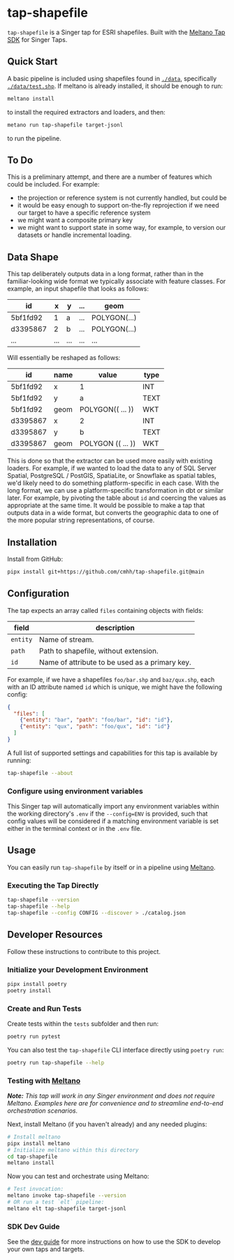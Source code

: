 # tap-shapefile

`tap-shapefile` is a Singer tap for ESRI shapefiles.  Built with the [Meltano Tap SDK](https://sdk.meltano.com) for Singer Taps.

## Quick Start

A basic pipeline is included using shapefiles found in [`./data`](./data), specifically [`./data/test.shp`](./data/test.shp).  If meltano is already installed, it should be enough to run:

```bash
meltano install
```

to install the required extractors and loaders, and then:

```bash
metano run tap-shapefile target-jsonl
```

to run the pipeline.

## To Do

This is a preliminary attempt, and there are a number of features which could be included.  For example:

* the projection or reference system is not currently handled, but could be 
* it would be easy enough to support on-the-fly reprojection if we need our target to have a specific reference system
* we might want a composite primary key
* we might want to support state in some way, for example, to version our datasets or handle incremental loading.

## Data Shape

This tap deliberately outputs data in a long format, rather than in the familiar-looking wide format we typically associate with feature classes.  For example, an input shapefile that looks as follows:

id       |  x  |   y | ... | geom
---------|-----|-----|-----|-------------
5bf1fd92 |   1 |   a | ... | POLYGON(...)
d3395867 |   2 |   b | ... | POLYGON(...)
...      | ... | ... | ... | ...

Will essentially be reshaped as follows:

id       | name | value                                   |  type 
---------|------|-----------------------------------------|------------
5bf1fd92 |    x |                                       1 |  INT 
5bf1fd92 |    y |                                       a |  TEXT 
5bf1fd92 | geom | POLYGON(( ... ))                        |  WKT
d3395867 |    x |                                       2 |  INT 
d3395867 |    y |                                       b |  TEXT 
d3395867 | geom | POLYGON (( ... ))                       |  WKT

This is done so that the extractor can be used more easily with existing loaders.  For example, if we wanted to load the data to any of SQL Server Spatial, PostgreSQL / PostGIS, SpatiaLite, or Snowflake as spatial tables, we'd likely need to do something platform-specific in each case.  With the long format, we can use a platform-specific transformation in dbt or similar later.  For example, by pivoting the table about `id` and coercing the values as appropriate at the same time.  It would be possible to make a tap that outputs data in a wide format, but converts the geographic data to one of the more popular string representations, of course.

## Installation

Install from GitHub:

```bash
pipx install git+https://github.com/cmhh/tap-shapefile.git@main
```

## Configuration

The tap expects an array called `files` containing objects with fields:

field     | description
----------|-------------------------------------------------
 `entity` | Name of stream.
 `path`   | Path to shapefile, without extension.
 `id`     | Name of attribute to be used as a primary key.
 
 For example, if we have a shapefiles `foo/bar.shp` and `baz/qux.shp`, each with an ID attribute named `id` which is unique, we might have the following config:

```json
{
  "files": [
    {"entity": "bar", "path": "foo/bar", "id": "id"},
    {"entity": "qux", "path": "foo/qux", "id": "id"}
  ]
}
```

A full list of supported settings and capabilities for this
tap is available by running:

```bash
tap-shapefile --about
```

### Configure using environment variables

This Singer tap will automatically import any environment variables within the working directory's
`.env` if the `--config=ENV` is provided, such that config values will be considered if a matching
environment variable is set either in the terminal context or in the `.env` file.


## Usage

You can easily run `tap-shapefile` by itself or in a pipeline using [Meltano](https://meltano.com/).

### Executing the Tap Directly

```bash
tap-shapefile --version
tap-shapefile --help
tap-shapefile --config CONFIG --discover > ./catalog.json
```

## Developer Resources

Follow these instructions to contribute to this project.

### Initialize your Development Environment

```bash
pipx install poetry
poetry install
```

### Create and Run Tests

Create tests within the `tests` subfolder and
  then run:

```bash
poetry run pytest
```

You can also test the `tap-shapefile` CLI interface directly using `poetry run`:

```bash
poetry run tap-shapefile --help
```

### Testing with [Meltano](https://www.meltano.com)

_**Note:** This tap will work in any Singer environment and does not require Meltano.
Examples here are for convenience and to streamline end-to-end orchestration scenarios._

Next, install Meltano (if you haven't already) and any needed plugins:

```bash
# Install meltano
pipx install meltano
# Initialize meltano within this directory
cd tap-shapefile
meltano install
```

Now you can test and orchestrate using Meltano:

```bash
# Test invocation:
meltano invoke tap-shapefile --version
# OR run a test `elt` pipeline:
meltano elt tap-shapefile target-jsonl
```

### SDK Dev Guide

See the [dev guide](https://sdk.meltano.com/en/latest/dev_guide.html) for more instructions on how to use the SDK to
develop your own taps and targets.
